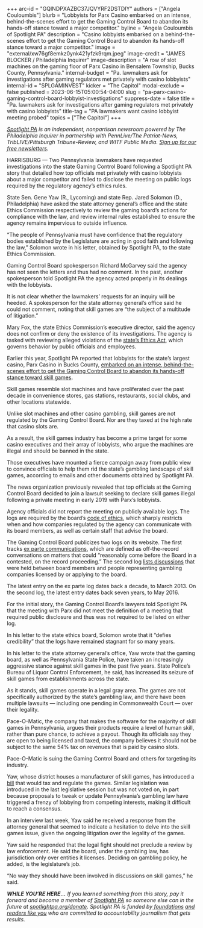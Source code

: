 +++
arc-id = "GQINDPXAZBC37JQVYRF2DSTDIY"
authors = ["Angela Couloumbis"]
blurb = "Lobbyists for Parx Casino embarked on an intense, behind-the-scenes effort to get the Gaming Control Board to abandon its hands-off stance toward a major competitor."
byline = "Angela Couloumbis of Spotlight PA"
description = "Casino lobbyists embarked on a behind-the-scenes effort to get the Gaming Control Board to abandon its hands-off stance toward a major competitor."
image = "external/xw76gf8emkz0ynk421yfzk9rqm.jpeg"
image-credit = "JAMES BLOCKER / Philadelphia Inquirer"
image-description = "A row of slot machines on the gaming floor of Parx Casino in Bensalem Township, Bucks County, Pennsylvania."
internal-budget = "Pa. lawmakers ask for investigations after gaming regulators met privately with casino lobbyists"
internal-id = "SPLGAMINVEST"
kicker = "The Capitol"
modal-exclude = false
published = 2023-06-15T05:00:54-04:00
slug = "pa-parx-casino-gaming-control-board-lobbyist-investigations"
suppress-date = false
title = "Pa. lawmakers ask for investigations after gaming regulators met privately with casino lobbyists"
title-tag = "PA lawmakers want casino lobbyist meeting probed"
topics = ["The Capitol"]
+++

<a href="https://www.spotlightpa.org/"><i>Spotlight PA</i></a><i> is an independent, nonpartisan newsroom powered by The Philadelphia Inquirer in partnership with PennLive/The Patriot-News, TribLIVE/Pittsburgh Tribune-Review, and WITF Public Media. </i><a href="https://www.spotlightpa.org/newsletters"><i>Sign up for our free newsletters</i></a><i>.</i>

HARRISBURG — Two Pennsylvania lawmakers have requested investigations into the state Gaming Control Board following a Spotlight PA story that detailed how top officials met privately with casino lobbyists about a major competitor and failed to disclose the meeting on public logs required by the regulatory agency’s ethics rules.

State Sen. Gene Yaw (R., Lycoming) and state Rep. Jared Solomon (D., Philadelphia) have asked the state attorney general’s office and the state Ethics Commission respectively to review the gaming board’s actions for compliance with the law, and review internal rules established to ensure the agency remains impervious to outside influence.

“The people of Pennsylvania must have confidence that the regulatory bodies established by the Legislature are acting in good faith and following the law,” Solomon wrote in his letter, obtained by Spotlight PA, to the state Ethics Commission.

<script src="https://www.spotlightpa.org/embed.js" async></script><div data-spl-embed-version="1" data-spl-src="https://www.spotlightpa.org/embeds/newsletter/"></div>


Gaming Control Board spokesperson Richard McGarvey said the agency has not seen the letters and thus had no comment. In the past, another spokesperson told Spotlight PA the agency acted properly in its dealings with the lobbyists.

It is not clear whether the lawmakers’ requests for an inquiry will be heeded. A spokesperson for the state attorney general’s office said he could not comment, noting that skill games are “the subject of a multitude of litigation.”

Mary Fox, the state Ethics Commission’s executive director, said the agency does not confirm or deny the existence of its investigations. The agency is tasked with reviewing alleged violations of the <a href="https://www.ethics.pa.gov/Ethics-Act/Ethics-Act/Pages/default.aspx">state’s Ethics Act</a>, which governs behavior by public officials and employees.

Earlier this year, Spotlight PA reported that lobbyists for the state’s largest casino, Parx Casino in Bucks County, <a href="https://www.spotlightpa.org/news/2023/02/pa-skill-games-parx-casino-lobbyists-gaming-control-board/">embarked on an intense, behind-the-scenes effort to get the Gaming Control Board to abandon its hands-off stance toward skill games</a>.

Skill games resemble slot machines and have proliferated over the past decade in convenience stores, gas stations, restaurants, social clubs, and other locations statewide.

Unlike slot machines and other casino gambling, skill games are not regulated by the Gaming Control Board. Nor are they taxed at the high rate that casino slots are.

As a result, the skill games industry has become a prime target for some casino executives and their array of lobbyists, who argue the machines are illegal and should be banned in the state.

Those executives have mounted a fierce campaign away from public view to convince officials to help them rid the state’s gambling landscape of skill games, according to emails and other documents obtained by Spotlight PA.

The news organization previously revealed that top officials at the Gaming Control Board decided to join a lawsuit seeking to declare skill games illegal following a private meeting in early 2019 with Parx’s lobbyists.

Agency officials did not report the meeting on publicly available logs. The logs are required by the board’s <a href="https://gamingcontrolboard.pa.gov/files/regulations/ethics/PGCB_Code_of_Ethics.pdf">code of ethics</a>, which sharply restricts when and how companies regulated by the agency can communicate with its board members, as well as certain staff that advise the board.

The Gaming Control Board publicizes two logs on its website. The first tracks <a href="https://gamingcontrolboard.pa.gov/files/reports/PGCB_Inadvertant_Ex_Parte_Communication_Log.pdf">ex parte communications</a>, which are defined as off-the-record conversations on matters that could “reasonably come before the Board in a contested, on the record proceeding.” The second log <a href="https://gamingcontrolboard.pa.gov/files/reports/Applicant_Licensee_Lic%20Entity_Rep_Discussion_Log.pdf">lists discussions</a> that were held between board members and people representing gambling companies licensed by or applying to the board.

The latest entry on the ex parte log dates back a decade, to March 2013. On the second log, the latest entry dates back seven years, to May 2016.

For the initial story, the Gaming Control Board’s lawyers told Spotlight PA that the meeting with Parx did not meet the definition of a meeting that required public disclosure and thus was not required to be listed on either log.

In his letter to the state ethics board, Solomon wrote that it “defies credibility” that the logs have remained stagnant for so many years.

In his letter to the state attorney general’s office, Yaw wrote that the gaming board, as well as Pennsylvania State Police, have taken an increasingly aggressive stance against skill games in the past five years. State Police’s Bureau of Liquor Control Enforcement, he said, has increased its seizure of skill games from establishments across the state.

As it stands, skill games operate in a legal gray area. The games are not specifically authorized by the state’s gambling law, and there have been multiple lawsuits — including one pending in Commonwealth Court — over their legality.

Pace-O-Matic, the company that makes the software for the majority of skill games in Pennsylvania, argues their products require a level of human skill, rather than pure chance, to achieve a payout. Though its officials say they are open to being licensed and taxed, the company believes it should not be subject to the same 54% tax on revenues that is paid by casino slots.

<script src="https://www.spotlightpa.org/embed.js" async></script><div data-spl-embed-version="1" data-spl-src="https://www.spotlightpa.org/embeds/donate/"></div>


Pace-O-Matic is suing the Gaming Control Board and others for targeting its industry.

Yaw, whose district houses a manufacturer of skill games, has introduced a <a href="https://www.legis.state.pa.us/cfdocs/billinfo/billinfo.cfm?syear=2023&sind=0&body=S&type=B&bn=706">bill</a> that would tax and regulate the games. Similar legislation was introduced in the last legislative session but was not voted on, in part because proposals to tweak or update Pennsylvania’s gambling law have triggered a frenzy of lobbying from competing interests, making it difficult to reach a consensus.

In an interview last week, Yaw said he received a response from the attorney general that seemed to indicate a hesitation to delve into the skill games issue, given the ongoing litigation over the legality of the games.

Yaw said he responded that the legal fight should not preclude a review by law enforcement. He said the board, under the gambling law, has jurisdiction only over entities it licenses. Deciding on gambling policy, he added, is the legislature’s job.

“No way they should have been involved in discussions on skill games,” he said.

<i><b>WHILE YOU’RE HERE...</b></i><i> If you learned something from this story, pay it forward and become a member of </i><a href="https://www.spotlightpa.org/"><i>Spotlight PA</i></a><i> so someone else can in the future at </i><a href="http://spotlightpa.org/donate"><i>spotlightpa.org/donate</i></a><i>. Spotlight PA is funded by</i><a href="https://www.spotlightpa.org/support"><i> foundations</i></a><i> </i><a href="https://www.spotlightpa.org/support"><i>and readers like you</i></a><i> who are committed to accountability journalism that gets results.</i>
